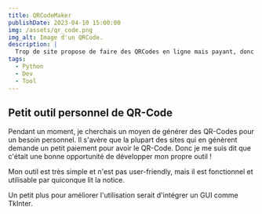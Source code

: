 ```yaml
---
title: QRCodeMaker
publishDate: 2023-04-10 15:00:00
img: /assets/qr_code.png
img_alt: Image d'un QRCode.
description: |
  Trop de site propose de faire des QRCodes en ligne mais payant, donc en voici un gratuit !
tags:
  - Python
  - Dev
  - Tool
---
```


## Petit outil personnel de QR-Code

Pendant un moment, je cherchais un moyen de générer des QR-Codes pour un besoin personnel. Il s'avère que la plupart des sites qui en génèrent demande un petit paiement pour avoir le QR-Code. Donc je me suis dit que c'était une bonne opportunité de développer mon propre outil !

Mon outil est très simple et n'est pas user-friendly, mais il est fonctionnel et utilisable par quiconque lit la notice.

Un petit plus pour améliorer l'utilisation serait d'intégrer un GUI comme TkInter.